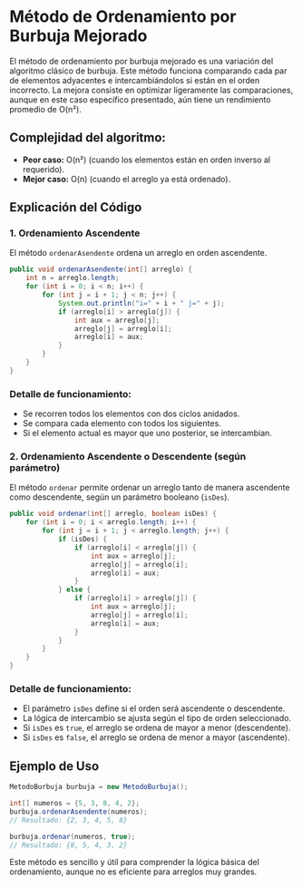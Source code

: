 # Método de Ordenamiento por Burbuja Mejorado

El método de ordenamiento por burbuja mejorado es una variación del algoritmo clásico de burbuja. Este método funciona comparando cada par de elementos adyacentes e intercambiándolos si están en el orden incorrecto. La mejora consiste en optimizar ligeramente las comparaciones, aunque en este caso específico presentado, aún tiene un rendimiento promedio de O(n²).

## Complejidad del algoritmo:

- **Peor caso:** O(n²) (cuando los elementos están en orden inverso al requerido).
- **Mejor caso:** O(n) (cuando el arreglo ya está ordenado).

## Explicación del Código

### 1. Ordenamiento Ascendente

El método `ordenarAsendente` ordena un arreglo en orden ascendente.

```java
public void ordenarAsendente(int[] arreglo) {
    int n = arreglo.length;
    for (int i = 0; i < n; i++) {
        for (int j = i + 1; j < n; j++) {
            System.out.println("i=" + i + " j=" + j);
            if (arreglo[i] > arreglo[j]) {
                int aux = arreglo[j];
                arreglo[j] = arreglo[i];
                arreglo[i] = aux;
            }
        }
    }
}
```

### Detalle de funcionamiento:
- Se recorren todos los elementos con dos ciclos anidados.
- Se compara cada elemento con todos los siguientes.
- Si el elemento actual es mayor que uno posterior, se intercambian.

### 2. Ordenamiento Ascendente o Descendente (según parámetro)

El método `ordenar` permite ordenar un arreglo tanto de manera ascendente como descendente, según un parámetro booleano (`isDes`).

```java
public void ordenar(int[] arreglo, boolean isDes) {
    for (int i = 0; i < arreglo.length; i++) {
        for (int j = i + 1; j < arreglo.length; j++) {
            if (isDes) {
                if (arreglo[i] < arreglo[j]) {
                    int aux = arreglo[j];
                    arreglo[j] = arreglo[i];
                    arreglo[i] = aux;
                }
            } else {
                if (arreglo[i] > arreglo[j]) {
                    int aux = arreglo[j];
                    arreglo[j] = arreglo[i];
                    arreglo[i] = aux;
                }
            }
        }
    }
}
```

### Detalle de funcionamiento:
- El parámetro `isDes` define si el orden será ascendente o descendente.
- La lógica de intercambio se ajusta según el tipo de orden seleccionado.
- Si `isDes` es `true`, el arreglo se ordena de mayor a menor (descendente).
- Si `isDes` es `false`, el arreglo se ordena de menor a mayor (ascendente).

## Ejemplo de Uso

```java
MetodoBurbuja burbuja = new MetodoBurbuja();

int[] numeros = {5, 3, 8, 4, 2};
burbuja.ordenarAsendente(numeros);
// Resultado: {2, 3, 4, 5, 8}

burbuja.ordenar(numeros, true);
// Resultado: {8, 5, 4, 3, 2}
```

Este método es sencillo y útil para comprender la lógica básica del ordenamiento, aunque no es eficiente para arreglos muy grandes.

